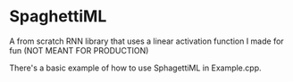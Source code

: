 # SpaghettiML
A from scratch RNN library that uses a linear activation function I made for fun (NOT MEANT FOR PRODUCTION)

There's a basic example of how to use SphagettiML in Example.cpp.
